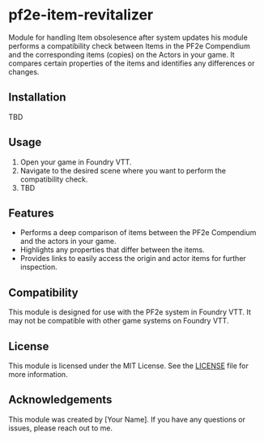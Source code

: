# pf2e-item-revitalizer
Module for handling Item obsolesence after system updates
his module performs a compatibility check between Items in the PF2e Compendium and the corresponding items (copies) on the Actors in your game.
It compares certain properties of the items and identifies any differences or changes.

## Installation

TBD

## Usage

1. Open your game in Foundry VTT.
2. Navigate to the desired scene where you want to perform the compatibility check.
3. TBD

## Features

- Performs a deep comparison of items between the PF2e Compendium and the actors in your game.
- Highlights any properties that differ between the items.
- Provides links to easily access the origin and actor items for further inspection.

## Compatibility

This module is designed for use with the PF2e system in Foundry VTT. It may not be compatible with other game systems on Foundry VTT.

## License

This module is licensed under the MIT License. See the [LICENSE](LICENSE) file for more information.

## Acknowledgements

This module was created by [Your Name]. If you have any questions or issues, please reach out to me.
